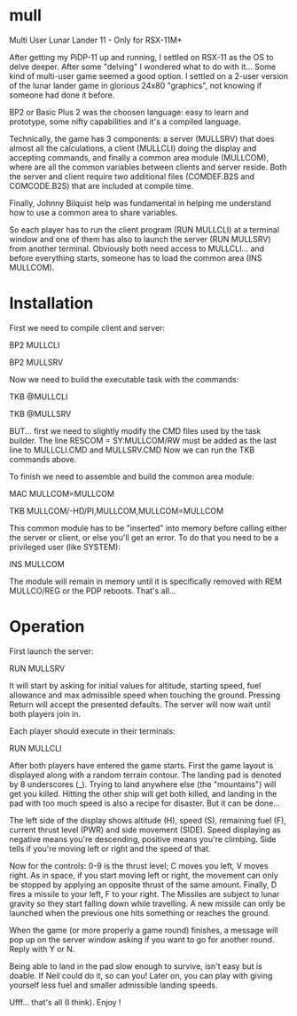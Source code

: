 # mull
Multi User Lunar Lander 11 - Only for RSX-11M+

After getting my PiDP-11 up and running, I settled on RSX-11 as the OS to delve deeper.
After some "delving" I wondered what to do with it... Some kind of multi-user game seemed a good option.
I settled on a 2-user version of the lunar lander game in glorious 24x80 "graphics", not knowing if someone had done it before. 

BP2 or Basic Plus 2 was the choosen language: easy to learn and prototype, some nifty capabilities and it's a compiled language.

Technically, the game has 3 components: a server (MULLSRV) that does almost all the calculations, a client (MULLCLI) doing the display and accepting commands, 
and finally a common area module (MULLCOM), where are all the common variables between clients and server reside. 
Both the server and client require two additional files (COMDEF.B2S and COMCODE.B2S) that are included at compile time.

Finally, Johnny Bilquist help was fundamental in helping me understand how to use a common area to share variables.

So each player has to run the client program (RUN MULLCLI) at a terminal window and one of them has also to launch the server (RUN MULLSRV) from another terminal.
Obviously both need access to MULLCLI... and before everything starts, someone has to load the common area (INS MULLCOM).

# Installation
First we need to compile client and server:

BP2 MULLCLI

BP2 MULLSRV

Now we need to build the executable task with the commands:

TKB @MULLCLI

TKB @MULLSRV

BUT... first we need to slightly modify the CMD files used by the task builder. The line RESCOM = SY:MULLCOM/RW must be added as the last line to MULLCLI.CMD and MULLSRV.CMD
Now we can run the TKB commands above.

To finish we need to assemble and build the common area module:

MAC MULLCOM=MULLCOM

TKB MULLCOM/-HD/PI,MULLCOM,MULLCOM=MULLCOM

This common module has to be "inserted" into memory before calling either the server or client, or else you'll get an error.
To do that you need to be a privileged user (like SYSTEM):

INS MULLCOM

The module will remain in memory until it is specifically removed with REM MULLCO/REG or the PDP reboots.
That's all...

# Operation
First launch the server:

RUN MULLSRV

It will start by asking for initial values for altitude, starting speed, fuel allowance and max admissible speed when touching the ground.
Pressing Return will accept the presented defaults.
The server will now wait until both players join in.

Each player should execute in their terminals:

RUN MULLCLI

After both players have entered the game starts. First the game layout is displayed along with a random terrain contour. 
The landing pad is denoted by 8 underscores (_). Trying to land anywhere else (the "mountains") will get you killed.
Hitting the other ship will get both killed, and landing in the pad with too much speed is also a recipe for disaster. But it can be done...

The left side of the display shows altitude (H), speed (S), remaining fuel (F), current thrust level (PWR) and side movement (SIDE).
Speed displaying as negative means you're descending, positive means you're climbing. Side tells if you're moving left or right and the speed of that.

Now for the controls: 0-9 is the thrust level; C moves you left, V moves right. As in space, if you start moving left or right, the movement can only be stopped by applying an opposite thrust of the same amount.
Finally, D fires a missile to your left, F to your right. The Missiles are subject to lunar gravity so they start falling down while travelling. A new missile can only be launched when the previous one hits something or reaches the ground.

When the game (or more properly a game round) finishes, a message will pop up on the server window asking if you want to go for another round. Reply with Y or N.

Being able to land in the pad slow enough to survive, isn't easy but is doable. If Neil could do it, so can you!
Later on, you can play with giving yourself less fuel and smaller admissible landing speeds.

Ufff... that's all (I think). Enjoy !

